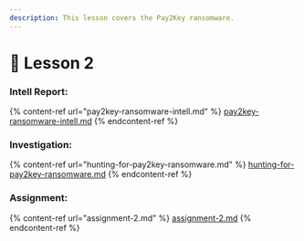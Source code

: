```yaml
---
description: This lesson covers the Pay2Key ransomware.
---
```


# 📙 Lesson 2

### Intell Report:

{% content-ref url="pay2key-ransomware-intell.md" %}
[pay2key-ransomware-intell.md](pay2key-ransomware-intell.md)
{% endcontent-ref %}

### Investigation:

{% content-ref url="hunting-for-pay2key-ransomware.md" %}
[hunting-for-pay2key-ransomware.md](hunting-for-pay2key-ransomware.md)
{% endcontent-ref %}

### Assignment:

{% content-ref url="assignment-2.md" %}
[assignment-2.md](assignment-2.md)
{% endcontent-ref %}
